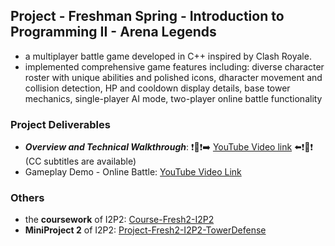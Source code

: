 ## Project - Freshman Spring - Introduction to Programming II - Arena Legends
- a multiplayer battle game developed in C++ inspired by Clash Royale.
- implemented comprehensive game features including: diverse character roster with unique abilities and polished icons, dharacter movement and collision detection, HP and cooldown display details, base tower mechanics, single-player AI mode, two-player online battle functionality

### Project Deliverables
- ***Overview and Technical Walkthrough***: ❗️🚨❗️➡️ [YouTube Video link](https://www.youtube.com/watch?v=t3sOuUWLjIs) ⬅️❗️🚨❗️ (CC subtitles are available)
- Gameplay Demo - Online Battle: [YouTube Video Link](https://www.youtube.com/watch?v=l4Rl-ES-RFU)

### Others
- the **coursework** of I2P2: [Course-Fresh2-I2P2](https://github.com/rogerfan48/Course-Fresh2-I2P2)
- **MiniProject 2** of I2P2: [Project-Fresh2-I2P2-TowerDefense](https://github.com/rogerfan48/Project-Fresh2-I2P2-TowerDefense)
